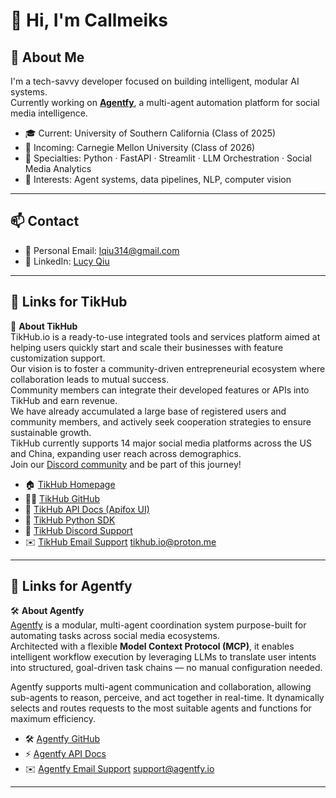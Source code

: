 # 👋 Hi, I'm Callmeiks

## 🧠 About Me
I'm a tech-savvy developer focused on building intelligent, modular AI systems.  
Currently working on **[Agentfy](https://github.com/Agentfy-io/Agentfy)**, a multi-agent automation platform for social media intelligence.

- 🎓 Current: University of Southern California (Class of 2025)
- 🎯 Incoming: Carnegie Mellon University (Class of 2026)
- 💼 Specialties: Python · FastAPI · Streamlit · LLM Orchestration · Social Media Analytics  
- 🧩 Interests: Agent systems, data pipelines, NLP, computer vision

---

## 📫 Contact  
- 📧 Personal Email: [lqiu314@gmail.com](mailto:lqiu314@gmail.com)
- 💼 LinkedIn: [Lucy Qiu](https://www.linkedin.com/in/lucy-qiu-8b3b972b6/)

---

## 🔗 Links for TikHub

🎉 **About TikHub**  
TikHub.io is a ready-to-use integrated tools and services platform aimed at helping users quickly start and scale their businesses with feature customization support.  
Our vision is to foster a community-driven entrepreneurial ecosystem where collaboration leads to mutual success.  
Community members can integrate their developed features or APIs into TikHub and earn revenue.  
We have already accumulated a large base of registered users and community members, and actively seek cooperation strategies to ensure sustainable growth.  
TikHub currently supports 14 major social media platforms across the US and China, expanding user reach across demographics.  
Join our [Discord community](https://discord.gg/aMEAS8Xsvz) and be part of this journey!

- 🏠 [TikHub Homepage](https://www.tikhub.io)
- 👨‍💻 [TikHub GitHub](https://github.com/TikHub)
- 🦊 [TikHub API Docs (Apifox UI)](https://docs.tikhub.io)
- 🍱 [TikHub Python SDK](https://github.com/TikHub/TikHub-API-Python-SDK)
- 📧 [TikHub Discord Support](https://discord.gg/aMEAS8Xsvz)
- ✉️ [TikHub Email Support](mailto:tikhub.io@proton.me) tikhub.io@proton.me

---

## 🔗 Links for Agentfy

🛠️ **About Agentfy**  
[Agentfy](https://github.com/Agentfy-io/Agentfy) is a modular, multi-agent coordination system purpose-built for automating tasks across social media ecosystems.  
Architected with a flexible **Model Context Protocol (MCP)**, it enables intelligent workflow execution by leveraging LLMs to translate user intents into structured, goal-driven task chains — no manual configuration needed.

Agentfy supports multi-agent communication and collaboration, allowing sub-agents to reason, perceive, and act together in real-time. It dynamically selects and routes requests to the most suitable agents and functions for maximum efficiency.

- 🛠️ [Agentfy GitHub](https://github.com/Agentfy-io/Agentfy)
- ⚡ [Agentfy API Docs](https://api.agentfy.io)
- ✉️ [Agentfy Email Support](mailto:support@agentfy.io) support@agentfy.io

---
